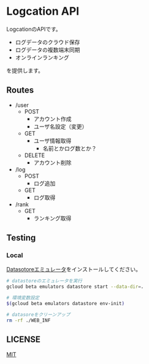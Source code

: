 # Logcation API

LogcationのAPIです。

- ログデータのクラウド保存
- ログデータの複数端末同期
- オンラインランキング

を提供します。

## Routes

- /user
  - POST
    - アカウント作成
    - ユーザ名設定（変更）
  - GET
    - ユーザ情報取得
      - 名前とかログ数とか？
  - DELETE
    - アカウント削除
- /log
  - POST
    - ログ追加
  - GET
    - ログ取得
- /rank
  - GET
    - ランキング取得

## Testing

### Local

[Datasotoreエミュレータ](https://cloud.google.com/datastore/docs/tools/datastore-emulator#linux-macos)をインストールしてください。

```bash
# datastoreのエミュレータを実行
gcloud beta emulators datastore start --data-dir=.

# 環境変数設定
$(gcloud beta emulators datastore env-init)

# datasoreをクリーンアップ
rm -rf ./WEB_INF
```

## LICENSE

[MIT](./LICENSE)
